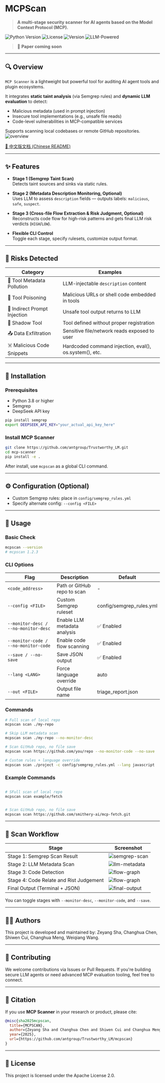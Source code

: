 # MCPScan

> **A multi-stage security scanner for AI agents based on the Model Context Protocol (MCP).**

![Python Version](https://img.shields.io/badge/python-3.8%2B-blue)
![License](https://img.shields.io/badge/license-Apache%202.0-green)
![Version](https://img.shields.io/badge/version-0.0.0-orange)
![LLM-Powered](https://img.shields.io/badge/LLM-DeepSeek-yellow)

> 📝 **Paper coming soon**

---

## 🔍 Overview

`MCP Scanner` is a lightweight but powerful tool for auditing AI agent tools and plugin ecosystems.

It integrates **static taint analysis** (via Semgrep rules) and **dynamic LLM evaluation** to detect:
- Malicious metadata (used in prompt injection)
- Insecure tool implementations (e.g., unsafe file reads)
- Code-level vulnerabilities in MCP-compatible services

Supports scanning local codebases or remote GitHub repositories.
![overview](image/overview.png)

[📄 中文版文档 (Chinese README)](README_CN.md)

---

## ✨ Features

+ **Stage 1 (Semgrep Taint Scan)**  
  Detects taint sources and sinks via static rules.

+ **Stage 2 (Metadata Description Monitoring, Optional)**  
  Uses LLM to assess `description` fields — outputs labels: `malicious`, `safe`, `suspect`.

+ **Stage 3 (Cross-file Flow Extraction & Risk Judgment, Optional)**  
  Reconstructs code flow for high-risk patterns and gets final LLM risk verdicts (`HIGH`/`LOW`).

+ **Flexible CLI Control**  
  Toggle each stage, specify rulesets, customize output format.

---

## 🧠 Risks Detected

| Category | Examples |
|----------|----------|
| 🧬 Tool Metadata Pollution | LLM-injectable `description` content |
| 🧪 Tool Poisoning | Malicious URLs or shell code embedded in tools |
| 🔁 Indirect Prompt Injection | Unsafe tool output returns to LLM |
| 🧰 Shadow Tool | Tool defined without proper registration |
| 📤 Data Exfiltration | Sensitive file/network reads exposed to user |
| ☠️ Malicious Code Snippets | Hardcoded command injection, eval(), os.system(), etc. |

---

## 🧰 Installation

### Prerequisites

+ Python 3.8 or higher
+ Semgrep
+ DeepSeek API key

```bash
pip install semgrep
export DEEPSEEK_API_KEY="your_actual_api_key_here"
```

### Install MCP Scanner

```bash
git clone https://github.com/antgroup/Trustworthy_LM.git
cd mcp-scanner
pip install -e .
```

After install, use `mcpscan` as a global CLI command.

---

## ⚙️ Configuration (Optional)

+ Custom Semgrep rules: place in `config/semgrep_rules.yml`
+ Specify alternate config: `--config <FILE>`

---

## 🚀 Usage

### Basic Check
```bash
mcpscan --version
# mcpscan 1.2.3
```

### CLI Options

| Flag | Description | Default |
|------|-------------|---------|
| `<code_address>` | Path or GitHub repo to scan | - |
| `--config <FILE>` | Custom Semgrep ruleset | config/semgrep_rules.yml |
| `--monitor-desc / --no-monitor-desc` | Enable LLM metadata analysis | ✅ Enabled |
| `--monitor-code / --no-monitor-code` | Enable code flow scanning | ✅ Enabled |
| `--save / --no-save` | Save JSON output | ✅ Enabled |
| `--lang <LANG>` | Force language override | auto |
| `--out <FILE>` | Output file name | triage_report.json |

### Commands
```bash
# Full scan of local repo
mcpscan scan ./my-repo

# Skip LLM metadata scan
mcpscan scan ./my-repo --no-monitor-desc

# Scan GitHub repo, no file save
mcpscan scan https://github.com/you/repo --no-monitor-code --no-save

# Custom rules + language override
mcpscan scan ./project -c config/semgrep_rules.yml --lang javascript
```

### Example Commands
```bash

# SFull scan of local repo
mcpscan scan example/fetch


# Scan GitHub repo, no file save
mcpscan scan https://github.com/smithery-ai/mcp-fetch.git


```

---

## 🧭 Scan Workflow

| Stage | Screenshot |
|-------|------------|
| Stage 1: Semgrep Scan Result | ![semgrep-scan](image/semgrep.png) |
| Stage 2: LLM Metadata Scan | ![llm-metadata](image/metadata_scan.png) |
| Stage 3: Code Detection | ![flow-graph](image/code_detection.png) |
| Stage 4: Code Relate and Rist Judgement | ![flow-graph](image/code_relate.png) |
| Final Output (Terminal + JSON) | ![final-output](image/result.png) |


You can toggle stages with `--monitor-desc`, `--monitor-code`, and `--save`.

---

## 👨‍💻 Authors

This project is developed and maintained by:
Zeyang Sha, Changhua Chen, Shiwen Cui, Changhua Meng, Weiqiang Wang.

---

## 🤝 Contributing

We welcome contributions via Issues or Pull Requests.
If you're building secure LLM agents or need advanced MCP evaluation tooling, feel free to connect.

---

## 📄 Citation

If you use **MCP Scanner** in your research or product, please cite:

```bibtex
@misc{sha2025mcpscan,
  title={MCPSCAN},
  author={Zeyang Sha and Changhua Chen and Shiwen Cui and Changhua Meng and Weiqiang Wang},
  year={2025},
  url={https://github.com/antgroup/Trustworthy_LM/mcpscan}
}
```

---

## 📜 License

This project is licensed under the Apache License 2.0.